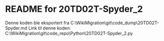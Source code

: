 # README for 20TD02T-Spyder_2
Denne koden ble eksportert fra C:\WikiMigration\git\code_dump\20TD02T-Spyder.md
Link til denne koden: C:\WikiMigration\git\code_repo\Python\20TD02T-Spyder_2.py
